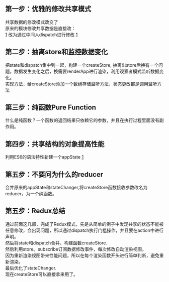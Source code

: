 ## 第一步：优雅的修改共享模式  
共享数据的修改模式改变了  
原来的模块修改共享数据是直接改：  
[1](./1.png)
改为通过中间人dispatch进行修改
[1](./2.png)

## 第二步：抽离store和监控数据变化  
把state和dispatch集中到一起，构建一个createStore,
抽离出store后换有一个问题，数据发生变化之后，换需要renderApp进行渲染，利用观察者模式监听数据变化。  
实现方法，给createStore添加一个数组存储监听方法，状态更改都是调用监听方法

## 第三步：纯函数Pure Function
什么是纯函数？一个函数的返回结果只依赖它的参数，并且在执行过程里面没有副作用。

## 第四步：共享结构的对象提高性能  
利用ES6的语法特性新建一个appState
[1](./3.png)

## 第五步：不要问为什么的reducer  
合并原来的appState和stateChanger,将createStore函数接收参数改名为reducer，为一个纯函数。

## 第五步：Redux总结
通过前面这几部，完成了Redux模式，先是从简单的例子中发现共享的状态不能被任意修改，会出现问题，所以通过dispatch执行门槛操作，并且要在action中进行声明。  
然后将state和dispatch合并，构建函数createStore.  
然后利用store。subscribe订阅数据修改事件，每次修改自动渲染视图。  
因为重新渲染视图带来性能问题，所以在每个渲染函数开头进行简单判断，避免重新渲染。  
最后优化了stateChanger.  
现在createStore可以直接拿来用了。